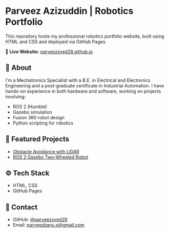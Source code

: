# Parveez Azizuddin | Robotics Portfolio

This repository hosts my professional robotics portfolio website, built using HTML and CSS and deployed via GitHub Pages.

🔗 **Live Website:** [parveezsyed28.github.io](https://parveezsyed28.github.io)

## 📄 About

I'm a Mechatronics Specialist with a B.E. in Electrical and Electronics Engineering and a post-graduate certificate in Industrial Automation. I have hands-on experience in both hardware and software, working on projects involving:

- ROS 2 (Humble)
- Gazebo simulation
- Fusion 360 robot design
- Python scripting for robotics

## 🚀 Featured Projects

- [Obstacle Avoidance with LiDAR](https://github.com/parveezsyed28/obstacle_avoidance_lidar)
- [ROS 2 Gazebo Two-Wheeled Robot](https://github.com/parveezsyed28/ros2_bot_description)

## ⚙️ Tech Stack

- HTML, CSS
- GitHub Pages

## 📨 Contact

- GitHub: [@parveezsyed28](https://github.com/parveezsyed28)
- Email: [parveezbanu.s@gmail.com](mailto:parveezbanu.s@gmail.com)
